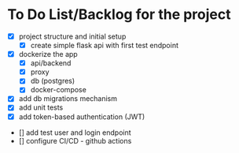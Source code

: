 # To Do List/Backlog for the project
- [x] project structure and initial setup
    - [x] create simple flask api with first test endpoint
- [x] dockerize the app
    - [x] api/backend
    - [x] proxy
    - [x] db (postgres)
    - [x] docker-compose
- [x] add db migrations mechanism
- [x] add unit tests
- [x] add token-based authentication (JWT)
- [] add test user and login endpoint
- [] configure CI/CD - github actions

